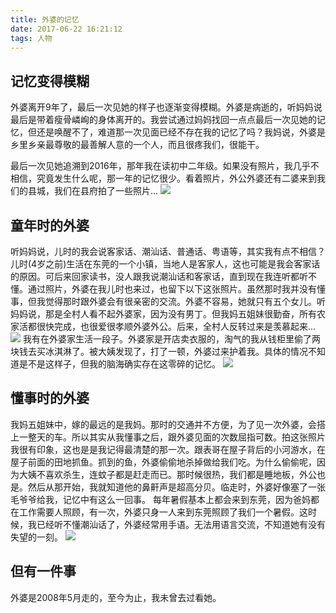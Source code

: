 ```yaml
---
title: 外婆的记忆
date: 2017-06-22 16:21:12
tags: 人物
---
```

## 记忆变得模糊
外婆离开9年了，最后一次见她的样子也逐渐变得模糊。外婆是病逝的，听妈妈说最后是带着瘦骨嶙峋的身体离开的。我尝试通过妈妈找回一点点最后一次见她的记忆，但还是唤醒不了，难道那一次见面已经不存在我的记忆了吗？我妈说，外婆是乡里乡亲最尊敬的最善解人意的一个人，而且很疼我们，很能干。
<!-- more -->
最后一次见她追溯到2016年，那年我在读初中二年级。如果没有照片，我几乎不相信，究竟发生什么呢，那一年的记忆很少。看着照片，外公外婆还有二婆来到我们的县城，我们在县府拍了一些照片...
![](http://7sbydq.com1.z0.glb.clouddn.com/grandma_fogang.jpg)
## 童年时的外婆
听妈妈说，儿时的我会说客家话、潮汕话、普通话、粤语等，其实我有点不相信？儿时(4岁之前)生活在东莞的一个小镇，当地人是客家人，这也可能是我会客家话的原因。可后来回家读书，没人跟我说潮汕话和客家话，直到现在我连听都听不懂。通过照片，外婆在我儿时也来过，也留下以下这张照片。虽然那时我并没有懂事，但我觉得那时跟外婆会有很亲密的交流。外婆不容易，她就只有五个女儿。听妈妈说，那是全村人看不起外婆家，因为没有男丁。但我妈五姐妹很勤奋，所有农家活都很快完成，也很爱很孝顺外婆外公。后来，全村人反转过来是羡慕起来...
![](http://7sbydq.com1.z0.glb.clouddn.com/grandma_childhood.jpg)
我有在外婆家生活一段子。外婆家是开店卖衣服的，淘气的我从钱柜里偷了两块钱去买冰淇淋了。被大姨发现了，打了一顿，外婆过来护着我。具体的情况不知道是不是这样子，但我的脑海确实存在这零碎的记忆。
![](http://7sbydq.com1.z0.glb.clouddn.com/grandma_qingxi.jpg)
## 懂事时的外婆
我妈五姐妹中，嫁的最远的是我妈。那时的交通并不方便，为了见一次外婆，会搭上一整天的车。所以其实从我懂事之后，跟外婆见面的次数屈指可数。拍这张照片我很有印象，这也是是我记得最清楚的那一次。跟表哥在屋子背后的小河游水，在屋子前面的田地抓鱼。抓到的鱼，外婆偷偷地杀掉做给我们吃。为什么偷偷呢，因为大姨不喜欢杀生，连蚊子都是赶走而已。那时候很热，我们都是睡地板，外公也是。然后从那开始，我就知道他的鼻鼾声是超高分贝。临走时，外婆好像塞了一张毛爷爷给我，记忆中有这么一回事。
每年暑假基本上都会来到东莞，因为爸妈都在工作需要人照顾，有一次，外婆只身一人来到东莞照顾了我们一个暑假。这时候，我已经听不懂潮汕话了，外婆经常用手语。无法用语言交流，不知道她有没有失望的一刻。
![](http://7sbydq.com1.z0.glb.clouddn.com/grandma_home.jpg)
## 但有一件事
外婆是2008年5月走的，至今为止，我未曾去过看她。





